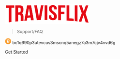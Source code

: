 <!-- _coverpage.md -->

![logo](_media/travisflix_sm.png)


> Support/FAQ

![BTC](_media/BTC-20px.png) bc1q690p3utevcus3mscnq5anegz7a3m7cjv4vvd6g

[Get Started](faq)

